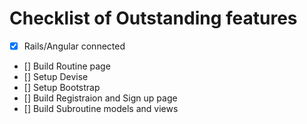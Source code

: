 # Checklist of Outstanding features

* [X] Rails/Angular connected
* [] Build Routine page
* [] Setup Devise
* [] Setup Bootstrap
* [] Build Registraion and Sign up page
* [] Build Subroutine models and views
